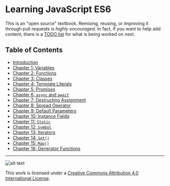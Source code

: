 # Learning JavaScript ES6

This is an "open source" textbook. Remixing, reusing, or improving it through pull requests is *highly encouraged*. In fact, if you want to help add content, there is a [TODO list](TODO.md) for what is being worked on next.

## Table of Contents

- [Introduction](introduction/index.md)
- [Chapter 1: Variables](chapter1/index.md)
- [Chapter 2: Functions](chapter2/index.md)
- [Chapter 3: Classes](chapter3/index.md)
- [Chapter 4: Template Literals](chapter4/index.md)
- [Chapter 5: Promises](chapter5/index.md)
- [Chapter 6: `async` and `await`](chapter6/index.md)
- [Chapter 7: Destructing Assignment](chapter7/index.md)
- [Chapter 8: Spread Operator](chapter8/index.md)
- [Chapter 9: Default Parameters](chapter9/index.md)
- [Chapter 10: Instance Fields](chapter10/index.md)
- [Chapter 11: `Static`](chapter11/index.md)
- [Chapter 12: `Symbol`](chapter12/index.md)
- [Chapter 13: Iterators](chapter13/index.md)
- [Chapter 14: `Set()`](chapter14/index.md)
- [Chapter 15: `Map()`](chapter15/index.md)
- [Chapter 16: Generator Functions](chapter16/index.md)

---

![alt text](https://i.creativecommons.org/l/by/4.0/88x31.png "Creative Commons License")

This work is licensed under a [Creative Commons Attribution 4.0 International License](http://creativecommons.org/licenses/by/4.0/).
